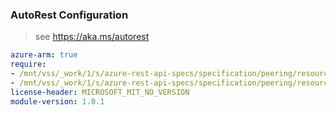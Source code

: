 ### AutoRest Configuration

> see https://aka.ms/autorest

``` yaml
azure-arm: true
require:
- /mnt/vss/_work/1/s/azure-rest-api-specs/specification/peering/resource-manager/readme.md
- /mnt/vss/_work/1/s/azure-rest-api-specs/specification/peering/resource-manager/readme.go.md
license-header: MICROSOFT_MIT_NO_VERSION
module-version: 1.0.1

```